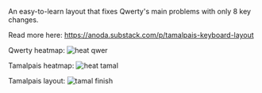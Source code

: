 An easy-to-learn layout that fixes Qwerty's main problems with only 8 key changes.

Read more here: https://anoda.substack.com/p/tamalpais-keyboard-layout

Qwerty heatmap:
![heat qwer](https://github.com/anoda9/Tamalpais/assets/3486897/4d0788ed-6330-4755-99ec-cb0933f1f193)

Tamalpais heatmap:
![heat tamal](https://github.com/anoda9/Tamalpais/assets/3486897/8dc3ea38-8ae8-4a2b-ae84-b921dec00fa6)

Tamalpais layout:
![tamal finish](https://github.com/anoda9/Tamalpais/assets/3486897/ea5af293-5586-4c28-9ad5-a26602b7e98e)
